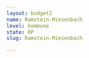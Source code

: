 ```yaml
---
layout: budget2
name: Ramstein-Miesenbach
level: kommune
state: RP
slug: Ramstein-Miesenbach

---
```



